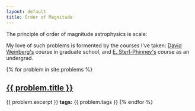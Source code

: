 ```yaml
---
layout: default
title: Order of Magnitude
---
```

The principle of order of magnitude astrophysics is scale:

My love of such problems is formented by the courses I've taken: [David Weinberg's](http://www.astronomy.ohio-state.edu/~dhw/Oom/questions.html) course in graduate school, and [E. Sterl-Phinney's](http://www.its.caltech.edu/~oom/) course as an undergrad.

{% for problem in site.problems %}
  <h2>
    <a href="{{ problem.url }}">{{ problem.title }}</a>
  </h2>
  {{ problem.excerpt }}
  <b>tags:</b> {{ problem.tags }}
{% endfor %}
